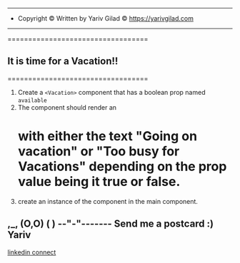 <!-- prettier-ignore-start -->
---------------------------------------------------------------
* Copyright © Written by Yariv Gilad © https://yarivgilad.com 
---------------------------------------------------------------

==================================
## It is time for a Vacation!!
==================================

1. Create a `<Vacation>` component that has a boolean prop named `available`
2. The component should render an <h1>
   with either the text "Going on vacation" or "Too busy for Vacations"
   depending on the prop value being it true or false.
3. create an instance of the <Vacation> component in the main <App> component.

  ,_,
 (O,O)
 (   )
--"-"-------
Send me a postcard :)
Yariv
---

[linkedin connect](https://www.linkedin.com/in/yarivgilad/)

<!-- prettier-ignore-end -->
